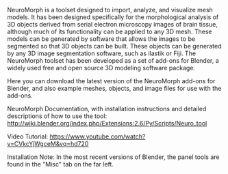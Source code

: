 NeuroMorph is a toolset designed to import, analyze, and visualize mesh models. It has been designed specifically for the morphological analysis of 3D objects derived from serial electron microscopy images of brain tissue, although much of its functionality can be applied to any 3D mesh.  These models can be generated by software that allows the images to be segmented so that 3D objects can be built.  These objects can be generated by any 3D image segmentation software, such as ilastik or Fiji.  The NeuroMorph toolset has been developed as a set of add-ons for Blender, a widely used free and open source 3D modeling software package.

Here you can download the latest version of the NeuroMorph add-ons for Blender, and also example meshes, objects, and image files for use with the add-ons.

NeuroMorph Documentation, with installation instructions and detailed descriptions of how to use the tool:  http://wiki.blender.org/index.php/Extensions:2.6/Py/Scripts/Neuro_tool

Video Tutorial:  https://www.youtube.com/watch?v=CVkcYjWgceM&vq=hd720

Installation Note: In the most recent versions of Blender, the panel tools are found in the "Misc" tab on the far left.
